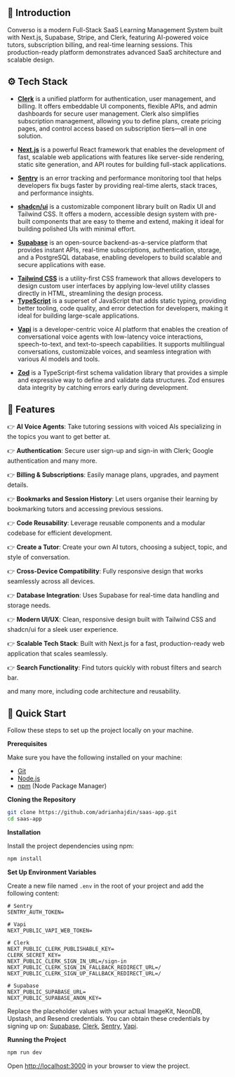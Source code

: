 ## <a name="introduction">🤖 Introduction</a>


Converso is a modern Full-Stack SaaS Learning Management System built with Next.js, Supabase, Stripe, and Clerk, featuring AI-powered voice tutors, subscription billing, and real-time learning sessions. This production-ready platform demonstrates advanced SaaS architecture and scalable design.


## <a name="tech-stack">⚙️ Tech Stack</a>

- **[Clerk](https://jsm.dev/converso-clerk)** is a unified platform for authentication, user management, and billing. It offers embeddable UI components, flexible APIs, and admin dashboards for secure user management. Clerk also simplifies subscription management, allowing you to define plans, create pricing pages, and control access based on subscription tiers—all in one solution.

* **[Next.js](https://nextjs.org/)** is a powerful React framework that enables the development of fast, scalable web applications with features like server-side rendering, static site generation, and API routes for building full-stack applications.

* **[Sentry](https://jsm.dev/converso-sentry)** is an error tracking and performance monitoring tool that helps developers fix bugs faster by providing real-time alerts, stack traces, and performance insights.

* **[shadcn/ui](https://ui.shadcn.com/)** is a customizable component library built on Radix UI and Tailwind CSS. It offers a modern, accessible design system with pre-built components that are easy to theme and extend, making it ideal for building polished UIs with minimal effort.

- **[Supabase](https://supabase.com/)** is an open-source backend-as-a-service platform that provides instant APIs, real-time subscriptions, authentication, storage, and a PostgreSQL database, enabling developers to build scalable and secure applications with ease.

* **[Tailwind CSS](https://tailwindcss.com/)** is a utility-first CSS framework that allows developers to design custom user interfaces by applying low-level utility classes directly in HTML, streamlining the design process.
* **[TypeScript](https://www.typescriptlang.org/)** is a superset of JavaScript that adds static typing, providing better tooling, code quality, and error detection for developers, making it ideal for building large-scale applications.

- **[Vapi](https://jsm.dev/converso-vapi)** is a developer-centric voice AI platform that enables the creation of conversational voice agents with low-latency voice interactions, speech-to-text, and text-to-speech capabilities. It supports multilingual conversations, customizable voices, and seamless integration with various AI models and tools.

* **[Zod](https://zod.dev/)** is a TypeScript-first schema validation library that provides a simple and expressive way to define and validate data structures. Zod ensures data integrity by catching errors early during development.

## <a name="features">🔋 Features</a>

👉 **AI Voice Agents**: Take tutoring sessions with voiced AIs specializing in the topics you want to get better at.

👉 **Authentication**: Secure user sign-up and sign-in with Clerk; Google authentication and many more.

👉 **Billing & Subscriptions**: Easily manage plans, upgrades, and payment details.

👉 **Bookmarks and Session History**: Let users organise their learning by bookmarking tutors and accessing previous sessions.

👉 **Code Reusability**: Leverage reusable components and a modular codebase for efficient development.

👉 **Create a Tutor**: Create your own AI tutors, choosing a subject, topic, and style of conversation.

👉 **Cross-Device Compatibility**: Fully responsive design that works seamlessly across all devices.

👉 **Database Integration**: Uses Supabase for real-time data handling and storage needs.

👉 **Modern UI/UX**: Clean, responsive design built with Tailwind CSS and shadcn/ui for a sleek user experience.

👉 **Scalable Tech Stack**: Built with Next.js for a fast, production-ready web application that scales seamlessly.

👉 **Search Functionality**: Find tutors quickly with robust filters and search bar.

and many more, including code architecture and reusability.

## <a name="quick-start">🤸 Quick Start</a>

Follow these steps to set up the project locally on your machine.

**Prerequisites**

Make sure you have the following installed on your machine:

- [Git](https://git-scm.com/)
- [Node.js](https://nodejs.org/en)
- [npm](https://www.npmjs.com/) (Node Package Manager)

**Cloning the Repository**

```bash
git clone https://github.com/adrianhajdin/saas-app.git
cd saas-app
```

**Installation**

Install the project dependencies using npm:

```bash
npm install
```

**Set Up Environment Variables**

Create a new file named `.env` in the root of your project and add the following content:

```env
# Sentry
SENTRY_AUTH_TOKEN=

# Vapi
NEXT_PUBLIC_VAPI_WEB_TOKEN=

# Clerk
NEXT_PUBLIC_CLERK_PUBLISHABLE_KEY=
CLERK_SECRET_KEY=
NEXT_PUBLIC_CLERK_SIGN_IN_URL=/sign-in
NEXT_PUBLIC_CLERK_SIGN_IN_FALLBACK_REDIRECT_URL=/
NEXT_PUBLIC_CLERK_SIGN_UP_FALLBACK_REDIRECT_URL=/

# Supabase
NEXT_PUBLIC_SUPABASE_URL=
NEXT_PUBLIC_SUPABASE_ANON_KEY=
```

Replace the placeholder values with your actual ImageKit, NeonDB, Upstash, and Resend credentials. You can obtain these credentials by signing up on: [Supabase](https://supabase.com/dashboard), [Clerk](https://jsm.dev/converso-clerk), [Sentry](https://jsm.dev/converso-sentry), [Vapi](https://jsm.dev/converso-vapi).

**Running the Project**

```bash
npm run dev
```

Open [http://localhost:3000](http://localhost:3000) in your browser to view the project.
